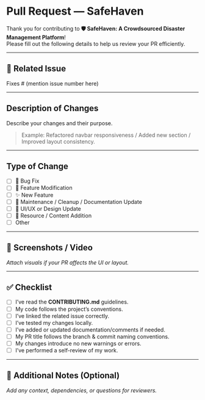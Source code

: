# Pull Request — SafeHaven

Thank you for contributing to **🛡️ SafeHaven: A Crowdsourced Disaster Management Platform**!  
Please fill out the following details to help us review your PR efficiently.

---

## 📌 Related Issue
Fixes # (mention issue number here)

---

## Description of Changes
Describe your changes and their purpose.  
> Example: Refactored navbar responsiveness / Added new section / Improved layout consistency.

---

## Type of Change
- [ ] 🐛 Bug Fix  
- [ ] 🔧 Feature Modification  
- [ ] ✨ New Feature  
- [ ] 🧹 Maintenance / Cleanup / Documentation Update  
- [ ] 🎨 UI/UX or Design Update  
- [ ] 📘 Resource / Content Addition  
- [ ] Other  

---

## 📸 Screenshots / Video
_Attach visuals if your PR affects the UI or layout._

---

## ✅ Checklist
- [ ] I’ve read the **CONTRIBUTING.md** guidelines.  
- [ ] My code follows the project’s conventions.  
- [ ] I’ve linked the related issue correctly.  
- [ ] I’ve tested my changes locally.  
- [ ] I’ve added or updated documentation/comments if needed.  
- [ ] My PR title follows the branch & commit naming conventions.  
- [ ] My changes introduce no new warnings or errors.  
- [ ] I’ve performed a self-review of my work.  

---

## 💬 Additional Notes (Optional)
_Add any context, dependencies, or questions for reviewers._
